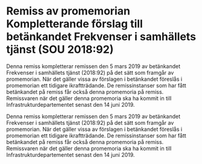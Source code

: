 # Remiss av promemorian Kompletterande förslag till betänkandet Frekvenser i samhällets tjänst (SOU 2018:92)

Denna remiss kompletterar remissen den 5 mars 2019 av betänkandet Frekvenser i samhällets tjänst (2018:92) på det sätt som framgår av promemorian. När det gäller vissa av förslagen i betänkandet föreslås i promemorian ett tidigare ikraftträdande. De remissinstanser som har fått betänkandet på remiss får också denna promemoria på remiss. Remissvaren när det gäller denna promemoria ska ha kommit in till
Infrastrukturdepartementet senast den 14 juni 2019.

Denna remiss kompletterar remissen den 5 mars 2019 av betänkandet Frekvenser i samhällets tjänst (2018:92) på det sätt som framgår av promemorian. När det gäller vissa av förslagen i betänkandet föreslås i promemorian ett tidigare ikraftträdande. De remissinstanser som har fått betänkandet på remiss får också denna promemoria på remiss. Remissvaren när det gäller denna promemoria ska ha kommit in till
Infrastrukturdepartementet senast den 14 juni 2019.
